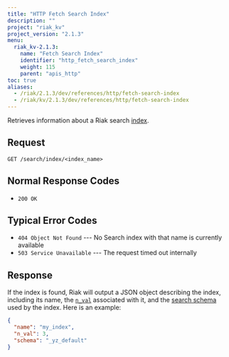 ```yaml
---
title: "HTTP Fetch Search Index"
description: ""
project: "riak_kv"
project_version: "2.1.3"
menu:
  riak_kv-2.1.3:
    name: "Fetch Search Index"
    identifier: "http_fetch_search_index"
    weight: 115
    parent: "apis_http"
toc: true
aliases:
  - /riak/2.1.3/dev/references/http/fetch-search-index
  - /riak/kv/2.1.3/dev/references/http/fetch-search-index
---
```


Retrieves information about a Riak search [index](/riak/kv/2.1.3/developing/usage/search/#simple-setup).

## Request

```
GET /search/index/<index_name>
```

## Normal Response Codes

* `200 OK`

## Typical Error Codes

* `404 Object Not Found` --- No Search index with that name is currently
    available
* `503 Service Unavailable` --- The request timed out internally

## Response

If the index is found, Riak will output a JSON object describing the
index, including its name, the [`n_val`](/riak/kv/2.1.3/developing/app-guide/replication-properties/#a-primer-on-n-r-and-w) associated with it, and the [search schema](/riak/kv/2.1.3/developing/usage/search-schemas) used by the index. Here is an example:

```json
{
  "name": "my_index",
  "n_val": 3,
  "schema": "_yz_default"
}
```
